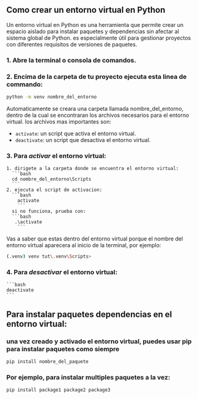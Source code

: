 ## Como crear un entorno virtual en Python
Un entorno virtual en Python es una herramienta que permite crear un espacio aislado para instalar paquetes y dependencias sin afectar al sistema global de Python.
es especialmente útil para gestionar proyectos con diferentes requisitos de versiones de paquetes.

### 1. Abre la terminal o consola de comandos.
 
### 2. Encima de la carpeta de tu proyecto ejecuta esta linea de commando:
```bash
python -m venv nombre_del_entorno
```
Automaticamente se creara una carpeta llamada nombre_del_entorno, dentro de la cual se encontraran los archivos necesarios para el entorno virtual.
los archivos mas importantes son:
- `activate`: un script que activa el entorno virtual.
- `deactivate`: un script que desactiva el entorno virtual.


### 3. Para *activar* el entorno virtual:
    1. dirigete a la carpeta donde se encuentra el entorno virtual:
      ```bash
      cd nombre_del_entorno\Scripts 
      ```
    2. ejecuta el script de activacion:
      ```bash
        activate
        ```
      si no funciona, prueba con:
      ```bash
       .\activate
        ```
      
Vas a saber que estas dentro del entorno virtual porque el nombre del entorno virtual aparecera al inicio de la terminal, por ejemplo:
```bash
(.venv) venv tut\.venv\Scripts> 
```
 
### 4. Para *desactivar* el entorno virtual:
    ```bash
    deactivate
    ```

## Para instalar paquetes dependencias en el entorno virtual:
### una vez creado y activado el entorno virtual, puedes usar pip para instalar paquetes como siempre 

```bash
pip install nombre_del_paquete
```
### Por ejemplo, para instalar multiples paquetes a la vez:
```bash
pip install package1 package2 package3
```